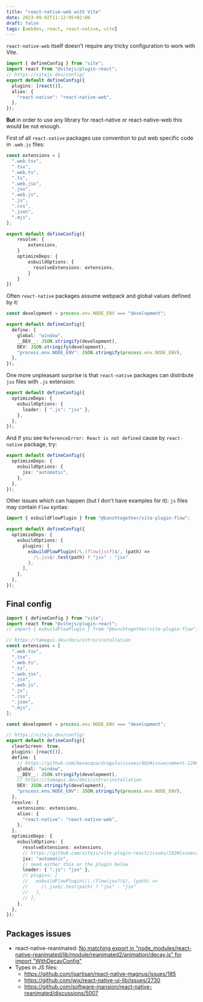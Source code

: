 ```yaml
---
title: "react-native-web with Vite"
date: 2023-09-02T11:12:05+02:00
draft: false
tags: [webdev, react, react-native, vite]
---
```


`react-native-web` itself doesn't require any tricky configuration to work with Vite.

<!--more-->

```ts
import { defineConfig } from "vite";
import react from "@vitejs/plugin-react";
// https://vitejs.dev/config/
export default defineConfig({
  plugins: [react()],
  alias: {
    "react-native": "react-native-web",
  },
});
```

**But** in order to use any library for react-native or react-native-web this would be not enough.

First of all `react-native` packages use convention to put web specific code in `.web.js` files:

```ts
const extensions = [
  ".web.tsx",
  ".tsx",
  ".web.ts",
  ".ts",
  ".web.jsx",
  ".jsx",
  ".web.js",
  ".js",
  ".css",
  ".json",
  ".mjs",
];

export default defineConfig({
	resolve: {
		extensions,
	}
	optimizeDeps: {
	    esbuildOptions: {
	      resolveExtensions: extensions,
	    }
	}
})
```

Often `react-native` packages assume webpack and global values defined by it:

```ts
const development = process.env.NODE_ENV === "development";

export default defineConfig({
  define: {
    global: "window",
    __DEV__: JSON.stringify(development),
    DEV: JSON.stringify(development),
    "process.env.NODE_ENV": JSON.stringify(process.env.NODE_ENV),
  },
});
```

One more unpleasant surprise is that `react-native` packages can distribute `jsx` files with `.js` extension:

```ts
export default defineConfig({
  optimizeDeps: {
    esbuildOptions: {
      loader: { ".js": "jsx" },
    },
  },
});
```

And if you see `ReferenceError: React is not defined` cause by `react-native` package, try:

```ts
export default defineConfig({
  optimizeDeps: {
    esbuildOptions: {
      jsx: "automatic",
    },
  },
});
```

Other issues which can happen (but I don't have examples for it): `js` files may contain `Flow` syntax:

```ts
import { esbuildFlowPlugin } from "@bunchtogether/vite-plugin-flow";

export default defineConfig({
  optimizeDeps: {
    esbuildOptions: {
      plugins: [
        esbuildFlowPlugin(/\.(flow|jsx?)$/, (path) =>
          /\.jsx$/.test(path) ? "jsx" : "jsx"
        ),
      ],
    },
  },
});
```

## Final config

```ts
import { defineConfig } from "vite";
import react from "@vitejs/plugin-react";
// import { esbuildFlowPlugin } from "@bunchtogether/vite-plugin-flow";

// https://tamagui.dev/docs/intro/installation
const extensions = [
  ".web.tsx",
  ".tsx",
  ".web.ts",
  ".ts",
  ".web.jsx",
  ".jsx",
  ".web.js",
  ".js",
  ".css",
  ".json",
  ".mjs",
];

const development = process.env.NODE_ENV === "development";

// https://vitejs.dev/config/
export default defineConfig({
  clearScreen: true,
  plugins: [react()],
  define: {
    // https://github.com/bevacqua/dragula/issues/602#issuecomment-1296313369
    global: "window",
    __DEV__: JSON.stringify(development),
    // https://tamagui.dev/docs/intro/installation
    DEV: JSON.stringify(development),
    "process.env.NODE_ENV": JSON.stringify(process.env.NODE_ENV),
  },
  resolve: {
    extensions: extensions,
    alias: {
      "react-native": "react-native-web",
    },
  },
  optimizeDeps: {
    esbuildOptions: {
      resolveExtensions: extensions,
      // https://github.com/vitejs/vite-plugin-react/issues/192#issuecomment-1627384670
      jsx: "automatic",
      // need either this or the plugin below
      loader: { ".js": "jsx" },
      // plugins: [
      //   esbuildFlowPlugin(/\.(flow|jsx?)$/, (path) =>
      //     /\.jsx$/.test(path) ? "jsx" : "jsx"
      //   ),
      // ],
    },
  },
});
```

## Packages issues

- react-native-reanimated: [No matching export in "node_modules/react-native-reanimated/lib/module/reanimated2/animation/decay.js" for import "WithDecayConfig"](https://github.com/software-mansion/react-native-reanimated/discussions/5007)
- Types in JS files:
  - https://github.com/jsartisan/react-native-magnus/issues/185
  - https://github.com/wix/react-native-ui-lib/issues/2730
  - https://github.com/software-mansion/react-native-reanimated/discussions/5007
